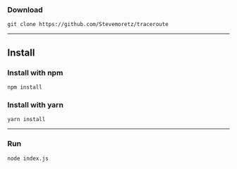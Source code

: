 ### Download

```
git clone https://github.com/Stevemoretz/traceroute
```

-----

## Install

### Install with npm

```
npm install
```

### Install with yarn

```
yarn install
```

-----

### Run

```
node index.js
```